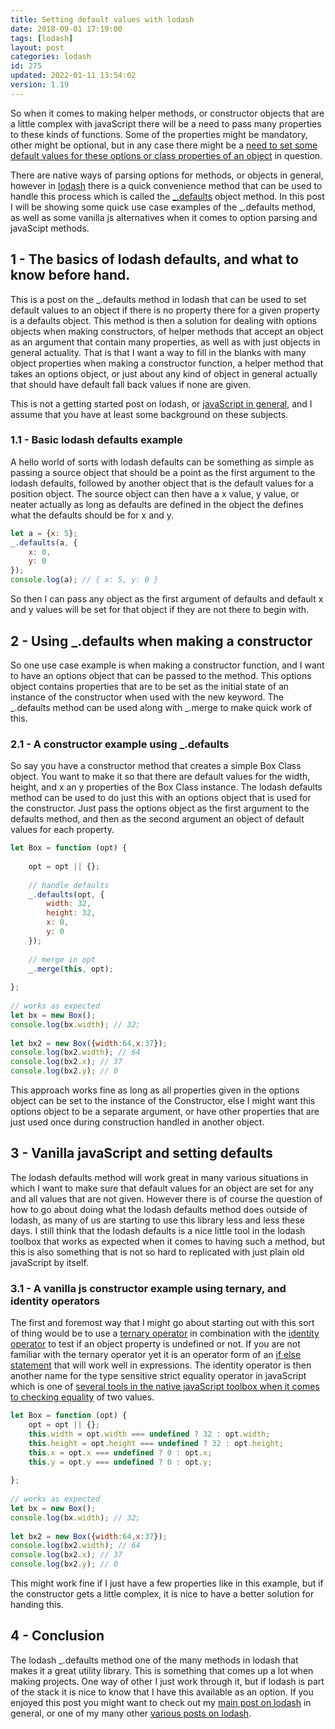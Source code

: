 ```yaml
---
title: Setting default values with lodash
date: 2018-09-01 17:19:00
tags: [lodash]
layout: post
categories: lodash
id: 275
updated: 2022-01-11 13:54:02
version: 1.19
---
```


So when it comes to making helper methods, or constructor objects that are a little complex with javaScript there will be a need to pass many properties to these kinds of functions. Some of the properties might be mandatory, other might be optional, but in any case there might be a [need to set some default values for these options or class properties of an object](https://stackoverflow.com/questions/6600868/set-default-value-of-javascript-object-attributes) in question.

There are native ways of parsing options for methods, or objects in general, however in [lodash](https://lodash.com/) there is a quick convenience method that can be used to handle this process which is called the [\_.defaults](https://lodash.com/docs/4.17.10#defaults) object method. In this post I will be showing some quick use case examples of the \_.defaults method, as well as some vanilla js alternatives when it comes to option parsing and javaScipt methods.

<!-- more -->

## 1 - The basics of lodash defaults, and what to know before hand.

This is a post on the \_.defaults method in lodash that can be used to set default values to an object if there is no property there for a given property is a defaults object. This method is then a solution for dealing with options objects when making constructors, of helper methods that accept an object as an argument that contain many properties, as well as with just objects in general actuality. That is that I want a way to fill in the blanks with many object properties when making a constructor function, a helper method that takes an options object, or just about any kind of object in general actually that should have default fall back values if none are given. 

This is not a getting started post on lodash, or [javaScript in general](/2018/11/27/js-getting-started/), and I assume that you have at least some background on these subjects.

### 1.1 - Basic lodash defaults example

A hello world of sorts with lodash defaults can be something as simple as passing a source object that should be a point as the first argument to the lodash defaults, followed by another object that is the default values for a position object. The source object can then have a x value, y value, or neater actually as long as defaults are defined in the object the defines what the defaults should be for x and y.

```js
let a = {x: 5};
_.defaults(a, {
    x: 0,
    y: 0
});
console.log(a); // { x: 5, y: 0 }
```

So then I can pass any object as the first argument of defaults and default x and y values will be set for that object if they are not there to begin with.

## 2 - Using \_.defaults when making a constructor

So one use case example is when making a constructor function, and I want to have an options object that can be passed to the method. This options object contains properties that are to be set as the initial state of an instance of the constructor when used with the new keyword. The \_.defaults method can be used along with \_.merge to make quick work of this.

### 2.1 - A constructor example using \_.defaults

So say you have a constructor method that creates a simple Box Class object. You want to make it so that there are default values for the width, height, and x an y properties of the Box Class instance. The lodash defaults method can be used to do just this with an options object that is used for the constructor. Just pass the options object as the first argument to the defaults method, and then as the second argument an object of default values for each property.

```js
let Box = function (opt) {
 
    opt = opt || {};
 
    // handle defaults
    _.defaults(opt, {
        width: 32,
        height: 32,
        x: 0,
        y: 0
    });
 
    // merge in opt
    _.merge(this, opt);
 
};
 
// works as expected
let bx = new Box();
console.log(bx.width); // 32;
 
let bx2 = new Box({width:64,x:37});
console.log(bx2.width); // 64
console.log(bx2.x); // 37
console.log(bx2.y); // 0
```

This approach works fine as long as all properties given in the options object can be set to the instance of the Constructor, else I might want this options object to be a separate argument, or have other properties that are just used once during construction handled in another object.

## 3 - Vanilla javaScript and setting defaults

The lodash defaults method will work great in many various situations in which I want to make sure that default values for an object are set for any and all values that are not given. However there is of course the question of how to go about doing what the lodash defaults method does outside of lodash, as many of us are starting to use this library less and less these days. I still think that the lodash defaults is a nice little tool in the lodash toolbox that works as expected when it comes to having such a method, but this is also something that is not so hard to replicated with just plain old javaScript by itself.

### 3.1 - A vanilla js constructor example using ternary, and identity operators

The first and foremost way that I might go about starting out with this sort of thing would be to use a [ternary operator](https://developer.mozilla.org/en-US/docs/Web/JavaScript/Reference/Operators/Conditional_Operator) in combination with the [identity operator](https://developer.mozilla.org/en-US/docs/Web/JavaScript/Reference/Operators/Strict_equality) to test if an object property is undefined or not. If you are not familiar with the ternary operator yet it is an operator form of an [if else statement](/2019/02/25/js-javascript-if/) that will work well in expressions. The identity operator is then another name for the type sensitive strict equality operator in javaScript which is one of [several tools in the native javaScript toolbox when it comes to checking equality](/2019/02/06/js-javascript-equals/) of two values.

```js
let Box = function (opt) {
    opt = opt || {};
    this.width = opt.width === undefined ? 32 : opt.width;
    this.height = opt.height === undefined ? 32 : opt.height;
    this.x = opt.x === undefined ? 0 : opt.x;
    this.y = opt.y === undefined ? 0 : opt.y;
 
};
 
// works as expected
let bx = new Box();
console.log(bx.width); // 32;
 
let bx2 = new Box({width:64,x:37});
console.log(bx2.width); // 64
console.log(bx2.x); // 37
console.log(bx2.y); // 0
```

This might work fine if I just have a few properties like in this example, but if the constructor gets a little complex, it is nice to have a better solution for handing this.

## 4 - Conclusion

The lodash \_.defaults method one of the many methods in lodash that makes it a great utility library. This is something that comes up a lot when making projects. One way of other I just work through it, but if lodash is part of the stack it is nice to know that I have this available as an option. If you enjoyed this post you might want to check out my [main post on lodash](/2019/02/15/lodash/) in general, or one of my many other [various posts on lodash](/categories/lodash/).

